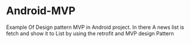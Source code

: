 # Android-MVP
Example Of Design pattern MVP in Android project. In there A news list is fetch and show it to List by using the retrofit  and MVP design Pattern
